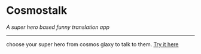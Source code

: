 >
  # Cosmostalk 
  <i> A super hero based funny translation app </i><hr> 

> 
  choose your super hero from cosmos glaxy to talk to them.
  [Try it here](https://cosmostalk.netlify.app/)
